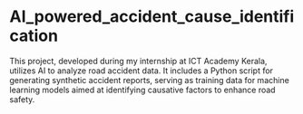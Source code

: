 # AI_powered_accident_cause_identification
This project, developed during my internship at ICT Academy Kerala, utilizes AI to analyze road accident data. It includes a Python script for generating synthetic accident reports, serving as training data for machine learning models aimed at identifying causative factors to enhance road safety.
